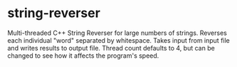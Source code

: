 # string-reverser
Multi-threaded C++ String Reverser for large numbers of strings. Reverses each individual "word" separated by whitespace. Takes input from input file and writes results to output file. Thread count defaults to 4, but can be changed to see how it affects the program's speed.
